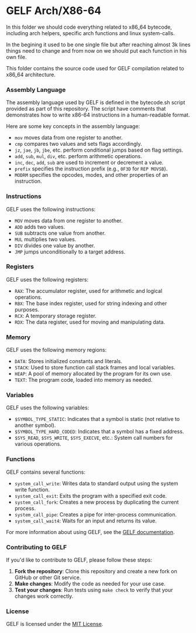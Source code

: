 GELF Arch/X86-64
================
In this folder we should code everything related to x86_64 bytecode, including arch helpers, specific arch functions and linux system-calls.

In the begining it used to be one single file but after reaching almost 3k lines things need to change and from now on we should put each function in his own file.

This folder contains the source code used for GELF compilation related to x86_64 architecture.

### Assembly Language

The assembly language used by GELF is defined in the bytecode.sh script provided as part of this repository. The script have comments that demonstrates how to write x86-64 instructions in a human-readable format.

Here are some key concepts in the assembly language:

*   `mov` moves data from one register to another.
*   `cmp` compares two values and sets flags accordingly.
*   `jz`, `jae`, `jb`, `jbe`, etc. perform conditional jumps based on flag settings.
*   `add`, `sub`, `mul`, `div`, etc. perform arithmetic operations.
*   `inc`, `dec`, `add`, `sub` are used to increment or decrement a value.
*   `prefix` specifies the instruction prefix (e.g., `0F3D` for `REP MOVSB`).
*   `MODRM` specifies the opcodes, modes, and other properties of an instruction.

### Instructions

GELF uses the following instructions:

*   `MOV` moves data from one register to another.
*   `ADD` adds two values.
*   `SUB` subtracts one value from another.
*   `MUL` multiplies two values.
*   `DIV` divides one value by another.
*   `JMP` jumps unconditionally to a target address.

### Registers

GELF uses the following registers:

*   `RAX`: The accumulator register, used for arithmetic and logical operations.
*   `RBX`: The base index register, used for string indexing and other purposes.
*   `RCX`: A temporary storage register.
*   `RDX`: The data register, used for moving and manipulating data.

### Memory

GELF uses the following memory regions:

*   `DATA`: Stores initialized constants and literals.
*   `STACK`: Used to store function call stack frames and local variables.
*   `HEAP`: A pool of memory allocated by the program for its own use.
*   `TEXT`: The program code, loaded into memory as needed.

### Variables

GELF uses the following variables:

*   `$SYMBOL_TYPE_STATIC`: Indicates that a symbol is static (not relative to another symbol).
*   `$SYMBOL_TYPE_HARD_CODED`: Indicates that a symbol has a fixed address.
*   `$SYS_READ`, `$SYS_WRITE`, `$SYS_EXECVE`, etc.: System call numbers for various operations.

### Functions

GELF contains several functions:

*   `system_call_write`: Writes data to standard output using the system write function.
*   `system_call_exit`: Exits the program with a specified exit code.
*   `system_call_fork`: Creates a new process by duplicating the current process.
*   `system_call_pipe`: Creates a pipe for inter-process communication.
*   `system_call_wait4`: Waits for an input and returns its value.

For more information about using GELF, see the [GELF documentation](https://github.com/glaudiston/gelf).

### Contributing to GELF

If you'd like to contribute to GELF, please follow these steps:

1.  **Fork the repository**: Clone this repository and create a new fork on GitHub or other Git service.
2.  **Make changes**: Modify the code as needed for your use case.
3.  **Test your changes**: Run tests using `make check` to verify that your changes work correctly.

### License

GELF is licensed under the [MIT License](https://github.com/mrcheek/gelf/blob/master/LICENSE).
